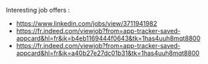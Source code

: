 Interesting job offers : 
- https://www.linkedin.com/jobs/view/3711941982
- https://fr.indeed.com/viewjob?from=app-tracker-saved-appcard&hl=fr&jk=b4eb1169444f0643&tk=1has4uuh8mqt8800
- https://fr.indeed.com/viewjob?from=app-tracker-saved-appcard&hl=fr&jk=a40b27e27dc01b31&tk=1has4uuh8mqt8800